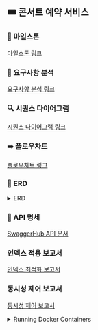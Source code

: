 ## 🎟 콘서트 예약 서비스

### 📅 마일스톤

[마일스톤 링크](https://github.com/users/uuununew/projects/3/views/4)

### 💭 요구사항 분석
[요구사항 분석 링크](./docs/REQUIREMENTS.md)

### 🔍 시퀀스 다이어그램
[시퀀스 다이어그램 링크](./docs/SEQUENCE.md)

### ➡️ 플로우차트
[플로우차트 링크](./docs/FLOWCHART.md)

### 🔗 ERD
<details>
<summary>ERD</summary>
<div markdown="1">

![ERD 다이어그램](./docs/images/erd.png)

</div>
</details>

### 📝 API 명세
[SwaggerHub API 문서](https://app.swaggerhub.com/apis-docs/yujinlim-bf9/concert_system_api/v1.0.0#/)


### 인덱스 적용 보고서
[인덱스 최적화 보고서](https://sunrise-sunfish-45d.notion.site/DB-1d7cc24e980180fe948ac908e6ea12be?pvs=4)


### 동시성 제어 보고서
[동시성 제어 보고서](https://www.notion.so/1decc24e9801802389cac505382fa35f?pvs=4)












<details>
<summary>Running Docker Containers</summary>
<div markdown="1">

#### Running Docker Containers
`local` profile 로 실행하기 위하여 인프라가 설정되어 있는 Docker 컨테이너를 실행해주셔야 합니다.
```bash
docker-compose up -d
```

</div>
</details>